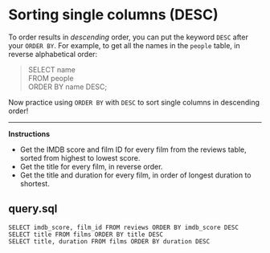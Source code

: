 # Sorting single columns (DESC)

To order results in *descending* order, you can put the keyword `DESC` after your `ORDER BY`. For example, to get all the names in the `people` table, in reverse alphabetical order:

> SELECT name\
> FROM people\
> ORDER BY name DESC;

Now practice using `ORDER BY` with `DESC` to sort single columns in descending order!

<hr>

**Instructions**
* Get the IMDB score and film ID for every film from the reviews table, sorted from highest to lowest score.
* Get the title for every film, in reverse order.
* Get the title and duration for every film, in order of longest duration to shortest.

## query.sql
```
SELECT imdb_score, film_id FROM reviews ORDER BY imdb_score DESC
SELECT title FROM films ORDER BY title DESC
SELECT title, duration FROM films ORDER BY duration DESC
```
